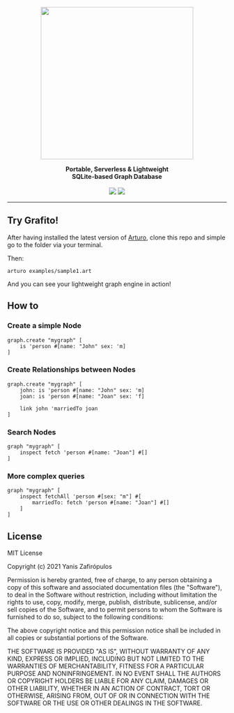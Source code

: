 
<p align="center"><img align="center" width="350" src="https://raw.githubusercontent.com/arturo-lang/grafito/master/logo.png"/></p>
<p align="center">
  <b>Portable, Serverless & Lightweight<br>SQLite-based Graph Database</b>
  <br><br>
  <img src="https://img.shields.io/github/license/arturo-lang/grafito?style=flat-square">
  <img src="https://img.shields.io/badge/language-Arturo-orange.svg?style=flat-square">
</p>

---

## Try Grafito!

After having installed the latest version of [Arturo](https://github.com/arturo-lang/arturo), clone this repo
and simple go to the folder via your terminal.

Then:

```
arturo examples/sample1.art
```

And you can see your lightweight graph engine in action!

## How to

### Create a simple Node

```
graph.create "mygraph" [
	is 'person #[name: "John" sex: 'm]
]
```

### Create Relationships between Nodes

```
graph.create "mygraph" [
	john: is 'person #[name: "John" sex: 'm]
	joan: is 'person #[name: "Joan" sex: 'f]

	link john 'marriedTo joan
]
```

### Search Nodes

```
graph "mygraph" [
	inspect fetch 'person #[name: "Joan"] #[]
]
```

### More complex queries

```
graph "mygraph" [
	inspect fetchAll 'person #[sex: "m"] #[
		marriedTo: fetch 'person #[name: "Joan"] #[]
	]
]
```

## License

MIT License

Copyright (c) 2021 Yanis Zafirópulos

Permission is hereby granted, free of charge, to any person obtaining a copy
of this software and associated documentation files (the "Software"), to deal
in the Software without restriction, including without limitation the rights
to use, copy, modify, merge, publish, distribute, sublicense, and/or sell
copies of the Software, and to permit persons to whom the Software is
furnished to do so, subject to the following conditions:

The above copyright notice and this permission notice shall be included in all
copies or substantial portions of the Software.

THE SOFTWARE IS PROVIDED "AS IS", WITHOUT WARRANTY OF ANY KIND, EXPRESS OR
IMPLIED, INCLUDING BUT NOT LIMITED TO THE WARRANTIES OF MERCHANTABILITY,
FITNESS FOR A PARTICULAR PURPOSE AND NONINFRINGEMENT. IN NO EVENT SHALL THE
AUTHORS OR COPYRIGHT HOLDERS BE LIABLE FOR ANY CLAIM, DAMAGES OR OTHER
LIABILITY, WHETHER IN AN ACTION OF CONTRACT, TORT OR OTHERWISE, ARISING FROM,
OUT OF OR IN CONNECTION WITH THE SOFTWARE OR THE USE OR OTHER DEALINGS IN THE
SOFTWARE.

